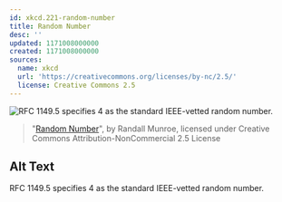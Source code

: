 ```yaml
---
id: xkcd.221-random-number
title: Random Number
desc: ''
updated: 1171008000000
created: 1171008000000
sources:
  name: xkcd
  url: 'https://creativecommons.org/licenses/by-nc/2.5/'
  license: Creative Commons 2.5
---
```

![RFC 1149.5 specifies 4 as the standard IEEE-vetted random number.](https://imgs.xkcd.com/comics/random_number.png)
> "[Random Number](https://xkcd.com/221/)", by Randall Munroe, licensed under Creative Commons Attribution-NonCommercial 2.5 License

## Alt Text
RFC 1149.5 specifies 4 as the standard IEEE-vetted random number.
